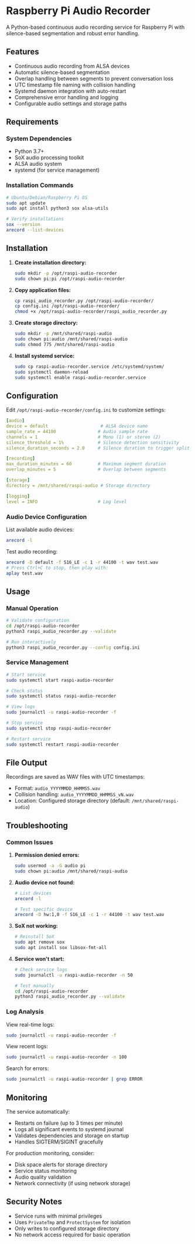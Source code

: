 # Raspberry Pi Audio Recorder

A Python-based continuous audio recording service for Raspberry Pi with silence-based segmentation and robust error handling.

## Features

- Continuous audio recording from ALSA devices
- Automatic silence-based segmentation
- Overlap handling between segments to prevent conversation loss
- UTC timestamp file naming with collision handling
- Systemd daemon integration with auto-restart
- Comprehensive error handling and logging
- Configurable audio settings and storage paths

## Requirements

### System Dependencies
- Python 3.7+
- SoX audio processing toolkit
- ALSA audio system
- systemd (for service management)

### Installation Commands
```bash
# Ubuntu/Debian/Raspberry Pi OS
sudo apt update
sudo apt install python3 sox alsa-utils

# Verify installations
sox --version
arecord --list-devices
```

## Installation

1. **Create installation directory:**
   ```bash
   sudo mkdir -p /opt/raspi-audio-recorder
   sudo chown pi:pi /opt/raspi-audio-recorder
   ```

2. **Copy application files:**
   ```bash
   cp raspi_audio_recorder.py /opt/raspi-audio-recorder/
   cp config.ini /opt/raspi-audio-recorder/
   chmod +x /opt/raspi-audio-recorder/raspi_audio_recorder.py
   ```

3. **Create storage directory:**
   ```bash
   sudo mkdir -p /mnt/shared/raspi-audio
   sudo chown pi:audio /mnt/shared/raspi-audio
   sudo chmod 775 /mnt/shared/raspi-audio
   ```

4. **Install systemd service:**
   ```bash
   sudo cp raspi-audio-recorder.service /etc/systemd/system/
   sudo systemctl daemon-reload
   sudo systemctl enable raspi-audio-recorder.service
   ```

## Configuration

Edit `/opt/raspi-audio-recorder/config.ini` to customize settings:

```yaml
[audio]
device = default                    # ALSA device name
sample_rate = 44100                # Audio sample rate
channels = 1                       # Mono (1) or stereo (2)
silence_threshold = 1%             # Silence detection sensitivity
silence_duration_seconds = 2.0     # Silence duration to trigger split

[recording]
max_duration_minutes = 60          # Maximum segment duration
overlap_minutes = 5                # Overlap between segments

[storage]
directory = /mnt/shared/raspi-audio # Storage directory

[logging]
level = INFO                       # Log level
```

### Audio Device Configuration

List available audio devices:
```bash
arecord -l
```

Test audio recording:
```bash
arecord -D default -f S16_LE -c 1 -r 44100 -t wav test.wav
# Press Ctrl+C to stop, then play with:
aplay test.wav
```

## Usage

### Manual Operation
```bash
# Validate configuration
cd /opt/raspi-audio-recorder
python3 raspi_audio_recorder.py --validate

# Run interactively
python3 raspi_audio_recorder.py --config config.ini
```

### Service Management
```bash
# Start service
sudo systemctl start raspi-audio-recorder

# Check status
sudo systemctl status raspi-audio-recorder

# View logs
sudo journalctl -u raspi-audio-recorder -f

# Stop service
sudo systemctl stop raspi-audio-recorder

# Restart service
sudo systemctl restart raspi-audio-recorder
```

## File Output

Recordings are saved as WAV files with UTC timestamps:
- Format: `audio_YYYYMMDD_HHMMSS.wav`
- Collision handling: `audio_YYYYMMDD_HHMMSS_vN.wav`
- Location: Configured storage directory (default: `/mnt/shared/raspi-audio`)

## Troubleshooting

### Common Issues

1. **Permission denied errors:**
   ```bash
   sudo usermod -a -G audio pi
   sudo chown pi:audio /mnt/shared/raspi-audio
   ```

2. **Audio device not found:**
   ```bash
   # List devices
   arecord -l

   # Test specific device
   arecord -D hw:1,0 -f S16_LE -c 1 -r 44100 -t wav test.wav
   ```

3. **SoX not working:**
   ```bash
   # Reinstall SoX
   sudo apt remove sox
   sudo apt install sox libsox-fmt-all
   ```

4. **Service won't start:**
   ```bash
   # Check service logs
   sudo journalctl -u raspi-audio-recorder -n 50

   # Test manually
   cd /opt/raspi-audio-recorder
   python3 raspi_audio_recorder.py --validate
   ```

### Log Analysis

View real-time logs:
```bash
sudo journalctl -u raspi-audio-recorder -f
```

View recent logs:
```bash
sudo journalctl -u raspi-audio-recorder -n 100
```

Search for errors:
```bash
sudo journalctl -u raspi-audio-recorder | grep ERROR
```

## Monitoring

The service automatically:
- Restarts on failure (up to 3 times per minute)
- Logs all significant events to systemd journal
- Validates dependencies and storage on startup
- Handles SIGTERM/SIGINT gracefully

For production monitoring, consider:
- Disk space alerts for storage directory
- Service status monitoring
- Audio quality validation
- Network connectivity (if using network storage)

## Security Notes

- Service runs with minimal privileges
- Uses `PrivateTmp` and `ProtectSystem` for isolation
- Only writes to configured storage directory
- No network access required for basic operation